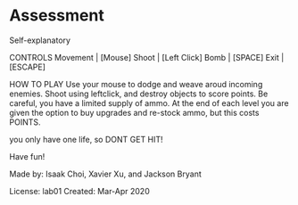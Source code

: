 # Assessment
Self-explanatory


CONTROLS
Movement  | [Mouse]
Shoot     | [Left Click]
Bomb      | [SPACE]
Exit      | [ESCAPE]


HOW TO PLAY
Use your mouse to dodge and weave aroud incoming enemies. Shoot using leftclick, and destroy objects to score points. Be careful, you have a limited supply of ammo. At the end of each level you are given the option to buy upgrades and re-stock ammo, but this costs POINTS.

you only have one life, so DONT GET HIT!

Have fun!



Made by: Isaak Choi, Xavier Xu, and Jackson Bryant

License: lab01
Created: Mar-Apr 2020